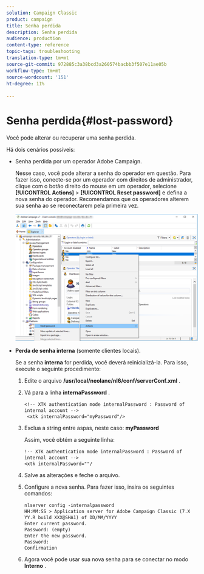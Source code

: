 ```yaml
---
solution: Campaign Classic
product: campaign
title: Senha perdida
description: Senha perdida
audience: production
content-type: reference
topic-tags: troubleshooting
translation-type: tm+mt
source-git-commit: 972885c3a38bcd3a260574bacbb3f507e11ae05b
workflow-type: tm+mt
source-wordcount: '151'
ht-degree: 11%

---
```



# Senha perdida{#lost-password}

Você pode alterar ou recuperar uma senha perdida.

Há dois cenários possíveis:

* Senha perdida por um operador Adobe Campaign.

   Nesse caso, você pode alterar a senha do operador em questão. Para fazer isso, conecte-se por um operador com direitos de administrador, clique com o botão direito do mouse em um operador, selecione **[!UICONTROL Actions]** > **[!UICONTROL Reset password]** e defina a nova senha do operador. Recomendamos que os operadores alterem sua senha ao se reconectarem pela primeira vez.

   ![](assets/operator-passwd.png)

* **Perda de senha interna** (somente clientes locais).

   Se a senha **interna** for perdida, você deverá reinicializá-la. Para isso, execute o seguinte procedimento:

   1. Edite o arquivo **/usr/local/neolane/nl6/conf/serverConf.xml** .
   1. Vá para a linha **internaPassword** .

      ```
      <!-- XTK authentication mode internalPassword : Password of internal account -->
       <xtk internalPassword="myPassword"/>
      ```

   1. Exclua a string entre aspas, neste caso: **myPassword**

      Assim, você obtém a seguinte linha:

      ```
      !-- XTK authentication mode internalPassword : Password of internal account -->
      <xtk internalPassword=""/
      ```

   1. Salve as alterações e feche o arquivo.
   1. Configure a nova senha. Para fazer isso, insira os seguintes comandos:

      ```
      nlserver config -internalpassword
      HH:MM:SS > Application server for Adobe Campaign Classic (7.X YY.R build XXX@SHA1) of DD/MM/YYYY
      Enter current password.
      Password: (empty)
      Enter the new password.
      Password: 
      Confirmation 
      ```

   1. Agora você pode usar sua nova senha para se conectar no modo **Interno** .

